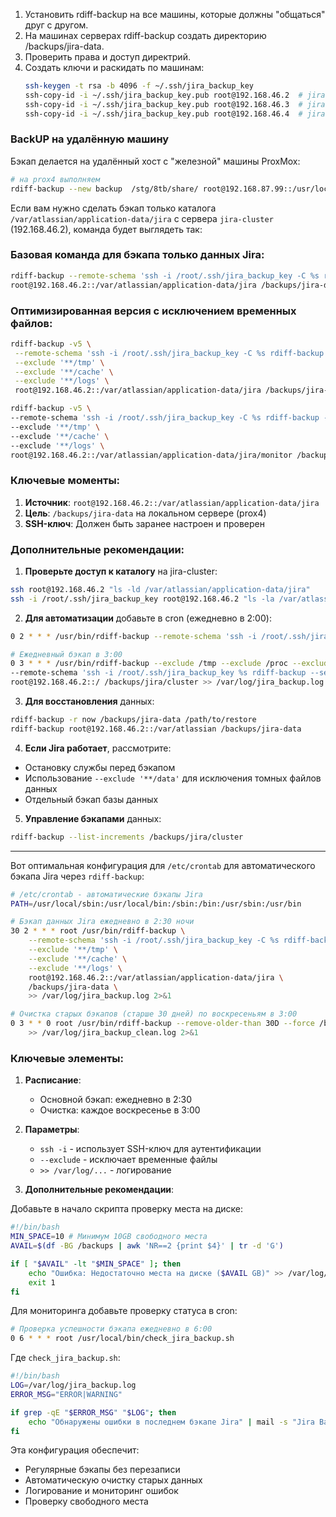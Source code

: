 1. Установить rdiff-backup на все машины, которые должны "общаться" друг с другом.
2. На машинах серверах rdiff-backup создать директорию /backups/jira-data.
3. Проверить права и доступ директрий.
4. Создать ключи и раскидать по машинам:
   ```bash
   ssh-keygen -t rsa -b 4096 -f ~/.ssh/jira_backup_key
   ssh-copy-id -i ~/.ssh/jira_backup_key.pub root@192.168.46.2  # jira-cluster
   ssh-copy-id -i ~/.ssh/jira_backup_key.pub root@192.168.46.3  # jira-node
   ssh-copy-id -i ~/.ssh/jira_backup_key.pub root@192.168.46.4  # jira-node2
   ```

### BackUP на удалённую машину
Бэкап делается на удалённый хост с "железной" машины ProxMox:
```bash
# на prox4 выполняем
rdiff-backup --new backup  /stg/8tb/share/ root@192.168.87.99::/usr/local/runtel/storage_files/rdiff/jira/
```


Если вам нужно сделать бэкап только каталога `/var/atlassian/application-data/jira` с сервера `jira-cluster` (192.168.46.2), команда будет выглядеть так:

### Базовая команда для бэкапа только данных Jira:
```bash
rdiff-backup --remote-schema 'ssh -i /root/.ssh/jira_backup_key -C %s rdiff-backup --server' \
root@192.168.46.2::/var/atlassian/application-data/jira /backups/jira-data
```

### Оптимизированная версия с исключением временных файлов:
```bash
rdiff-backup -v5 \
 --remote-schema 'ssh -i /root/.ssh/jira_backup_key -C %s rdiff-backup --server' \
 --exclude '**/tmp' \
 --exclude '**/cache' \
 --exclude '**/logs' \
 root@192.168.46.2::/var/atlassian/application-data/jira /backups/jira-data
```
```bash
rdiff-backup -v5 \
--remote-schema 'ssh -i /root/.ssh/jira_backup_key -C %s rdiff-backup --server' \
--exclude '**/tmp' \
--exclude '**/cache' \
--exclude '**/logs' \
root@192.168.46.2::/var/atlassian/application-data/jira/monitor /backups/jira-data/monitor
```


### Ключевые моменты:
1. **Источник**: `root@192.168.46.2::/var/atlassian/application-data/jira`
2. **Цель**: `/backups/jira-data` на локальном сервере (prox4)
3. **SSH-ключ**: Должен быть заранее настроен и проверен

### Дополнительные рекомендации:

1. **Проверьте доступ к каталогу** на jira-cluster:
```bash
ssh root@192.168.46.2 "ls -ld /var/atlassian/application-data/jira"
ssh -i /root/.ssh/jira_backup_key root@192.168.46.2 "ls -la /var/atlassian/application-data/jira/monitor"
```

2. **Для автоматизации** добавьте в cron (ежедневно в 2:00):
```bash
0 2 * * * /usr/bin/rdiff-backup --remote-schema 'ssh -i /root/.ssh/jira_backup_key -C %s rdiff-backup --server' root@192.168.46.2::/var/atlassian/application-data/jira /backups/jira-data >> /var/log/jira_backup.log 2>&1
```
```bash
# Ежедневный бэкап в 3:00
0 3 * * * /usr/bin/rdiff-backup --exclude /tmp --exclude /proc --exclude /sys --exclude /dev \
--remote-schema 'ssh -i /root/.ssh/jira_backup_key %s rdiff-backup --server' \
root@192.168.46.2::/ /backups/jira/cluster >> /var/log/jira_backup.log 2>&1
```

3. **Для восстановления** данных:
```bash
rdiff-backup -r now /backups/jira-data /path/to/restore
rdiff-backup root@192.168.46.2::/var/atlassian /backups/jira-data
```

4. **Если Jira работает**, рассмотрите:
- Остановку службы перед бэкапом
- Использование `--exclude '**/data'` для исключения томных файлов данных
- Отдельный бэкап базы данных

5. **Управление бэкапами** данных:
```bash
rdiff-backup --list-increments /backups/jira/cluster
```

----------------------------------------------------------

Вот оптимальная конфигурация для `/etc/crontab` для автоматического бэкапа Jira через `rdiff-backup`:

```bash
# /etc/crontab - автоматические бэкапы Jira
PATH=/usr/local/sbin:/usr/local/bin:/sbin:/bin:/usr/sbin:/usr/bin

# Бэкап данных Jira ежедневно в 2:30 ночи
30 2 * * * root /usr/bin/rdiff-backup \
    --remote-schema 'ssh -i /root/.ssh/jira_backup_key -C %s rdiff-backup --server' \
    --exclude '**/tmp' \
    --exclude '**/cache' \
    --exclude '**/logs' \
    root@192.168.46.2::/var/atlassian/application-data/jira \
    /backups/jira-data \
    >> /var/log/jira_backup.log 2>&1

# Очистка старых бэкапов (старше 30 дней) по воскресеньям в 3:00
0 3 * * 0 root /usr/bin/rdiff-backup --remove-older-than 30D --force /backups/jira-data \
    >> /var/log/jira_backup_clean.log 2>&1
```

### Ключевые элементы:

1. **Расписание**:
   - Основной бэкап: ежедневно в 2:30
   - Очистка: каждое воскресенье в 3:00

2. **Параметры**:
   - `ssh -i` - использует SSH-ключ для аутентификации
   - `--exclude` - исключает временные файлы
   - `>> /var/log/...` - логирование

3. **Дополнительные рекомендации**:

Добавьте в начало скрипта проверку места на диске:
```bash
#!/bin/bash
MIN_SPACE=10 # Минимум 10GB свободного места
AVAIL=$(df -BG /backups | awk 'NR==2 {print $4}' | tr -d 'G')

if [ "$AVAIL" -lt "$MIN_SPACE" ]; then
    echo "Ошибка: Недостаточно места на диске ($AVAIL GB)" >> /var/log/jira_backup.log
    exit 1
fi
```

Для мониторинга добавьте проверку статуса в cron:
```bash
# Проверка успешности бэкапа ежедневно в 6:00
0 6 * * * root /usr/local/bin/check_jira_backup.sh
```

Где `check_jira_backup.sh`:
```bash
#!/bin/bash
LOG=/var/log/jira_backup.log
ERROR_MSG="ERROR|WARNING"

if grep -qE "$ERROR_MSG" "$LOG"; then
    echo "Обнаружены ошибки в последнем бэкапе Jira" | mail -s "Jira Backup Alert" admin@example.com
fi
```

Эта конфигурация обеспечит:
- Регулярные бэкапы без перезаписи
- Автоматическую очистку старых данных
- Логирование и мониторинг ошибок
- Проверку свободного места
